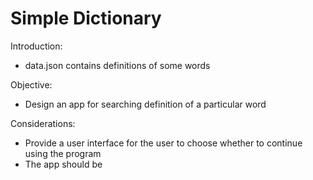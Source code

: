 # Simple Dictionary

Introduction:
- data.json contains definitions of some words

Objective:
- Design an app for searching definition of a particular word

Considerations:
- Provide a user interface for the user to choose whether to continue using the program
- The app should be 
